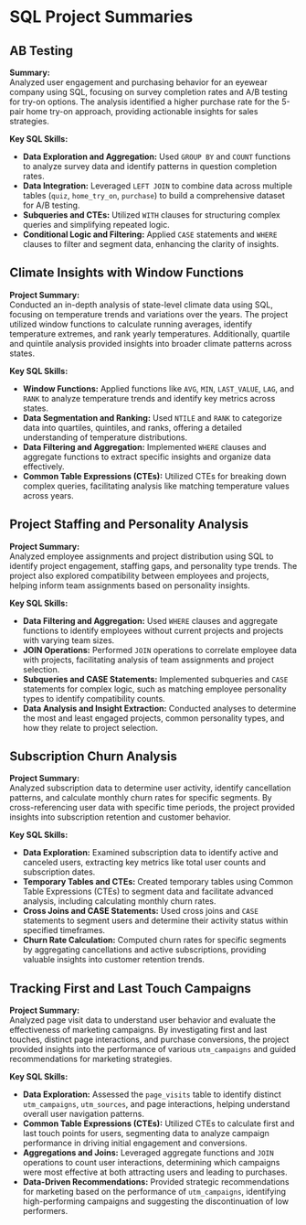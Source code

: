 # SQL Project Summaries

## AB Testing
**Summary:**  
Analyzed user engagement and purchasing behavior for an eyewear company using SQL, focusing on survey completion rates and A/B testing for try-on options. The analysis identified a higher purchase rate for the 5-pair home try-on approach, providing actionable insights for sales strategies.

**Key SQL Skills:**
- **Data Exploration and Aggregation:** Used `GROUP BY` and `COUNT` functions to analyze survey data and identify patterns in question completion rates.
- **Data Integration:** Leveraged `LEFT JOIN` to combine data across multiple tables (`quiz`, `home_try_on`, `purchase`) to build a comprehensive dataset for A/B testing.
- **Subqueries and CTEs:** Utilized `WITH` clauses for structuring complex queries and simplifying repeated logic.
- **Conditional Logic and Filtering:** Applied `CASE` statements and `WHERE` clauses to filter and segment data, enhancing the clarity of insights.

## Climate Insights with Window Functions
**Project Summary:**  
Conducted an in-depth analysis of state-level climate data using SQL, focusing on temperature trends and variations over the years. The project utilized window functions to calculate running averages, identify temperature extremes, and rank yearly temperatures. Additionally, quartile and quintile analysis provided insights into broader climate patterns across states.

**Key SQL Skills:**
- **Window Functions:** Applied functions like `AVG`, `MIN`, `LAST_VALUE`, `LAG`, and `RANK` to analyze temperature trends and identify key metrics across states.
- **Data Segmentation and Ranking:** Used `NTILE` and `RANK` to categorize data into quartiles, quintiles, and ranks, offering a detailed understanding of temperature distributions.
- **Data Filtering and Aggregation:** Implemented `WHERE` clauses and aggregate functions to extract specific insights and organize data effectively.
- **Common Table Expressions (CTEs):** Utilized CTEs for breaking down complex queries, facilitating analysis like matching temperature values across years.

## Project Staffing and Personality Analysis
**Project Summary:**  
Analyzed employee assignments and project distribution using SQL to identify project engagement, staffing gaps, and personality type trends. The project also explored compatibility between employees and projects, helping inform team assignments based on personality insights.

**Key SQL Skills:**
- **Data Filtering and Aggregation:** Used `WHERE` clauses and aggregate functions to identify employees without current projects and projects with varying team sizes.
- **JOIN Operations:** Performed `JOIN` operations to correlate employee data with projects, facilitating analysis of team assignments and project selection.
- **Subqueries and CASE Statements:** Implemented subqueries and `CASE` statements for complex logic, such as matching employee personality types to identify compatibility counts.
- **Data Analysis and Insight Extraction:** Conducted analyses to determine the most and least engaged projects, common personality types, and how they relate to project selection.

## Subscription Churn Analysis
**Project Summary:**  
Analyzed subscription data to determine user activity, identify cancellation patterns, and calculate monthly churn rates for specific segments. By cross-referencing user data with specific time periods, the project provided insights into subscription retention and customer behavior.

**Key SQL Skills:**
- **Data Exploration:** Examined subscription data to identify active and canceled users, extracting key metrics like total user counts and subscription dates.
- **Temporary Tables and CTEs:** Created temporary tables using Common Table Expressions (CTEs) to segment data and facilitate advanced analysis, including calculating monthly churn rates.
- **Cross Joins and CASE Statements:** Used cross joins and `CASE` statements to segment users and determine their activity status within specified timeframes.
- **Churn Rate Calculation:** Computed churn rates for specific segments by aggregating cancellations and active subscriptions, providing valuable insights into customer retention trends.

## Tracking First and Last Touch Campaigns
**Project Summary:**  
Analyzed page visit data to understand user behavior and evaluate the effectiveness of marketing campaigns. By investigating first and last touches, distinct page interactions, and purchase conversions, the project provided insights into the performance of various `utm_campaigns` and guided recommendations for marketing strategies.

**Key SQL Skills:**
- **Data Exploration:** Assessed the `page_visits` table to identify distinct `utm_campaigns`, `utm_sources`, and page interactions, helping understand overall user navigation patterns.
- **Common Table Expressions (CTEs):** Utilized CTEs to calculate first and last touch points for users, segmenting data to analyze campaign performance in driving initial engagement and conversions.
- **Aggregations and Joins:** Leveraged aggregate functions and `JOIN` operations to count user interactions, determining which campaigns were most effective at both attracting users and leading to purchases.
- **Data-Driven Recommendations:** Provided strategic recommendations for marketing based on the performance of `utm_campaigns`, identifying high-performing campaigns and suggesting the discontinuation of low performers.
